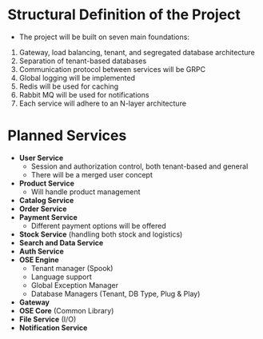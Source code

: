 # Structural Definition of the Project

- The project will be built on seven main foundations:  
1. Gateway, load balancing, tenant, and segregated database architecture  
2. Separation of tenant-based databases  
3. Communication protocol between services will be GRPC  
4. Global logging will be implemented  
5. Redis will be used for caching  
6. Rabbit MQ will be used for notifications  
7. Each service will adhere to an N-layer architecture

# Planned Services
* **User Service**  
   - Session and authorization control, both tenant-based and general  
   - There will be a merged user concept  
* **Product Service**  
   - Will handle product management  
* **Catalog Service**
* **Order Service**
* **Payment Service**  
   - Different payment options will be offered  
* **Stock Service** (handling both stock and logistics)
* **Search and Data Service**
* **Auth Service**
* **OSE Engine**  
   - Tenant manager (Spook)  
   - Language support  
   - Global Exception Manager  
   - Database Managers (Tenant, DB Type, Plug & Play)  
* **Gateway**
* **OSE Core** (Common Library)
* **File Service** (I/O)
* **Notification Service**